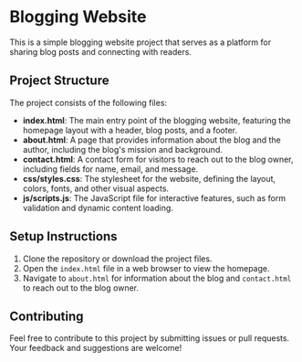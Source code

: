 # Blogging Website

This is a simple blogging website project that serves as a platform for sharing blog posts and connecting with readers. 

## Project Structure

The project consists of the following files:

- **index.html**: The main entry point of the blogging website, featuring the homepage layout with a header, blog posts, and a footer.
- **about.html**: A page that provides information about the blog and the author, including the blog's mission and background.
- **contact.html**: A contact form for visitors to reach out to the blog owner, including fields for name, email, and message.
- **css/styles.css**: The stylesheet for the website, defining the layout, colors, fonts, and other visual aspects.
- **js/scripts.js**: The JavaScript file for interactive features, such as form validation and dynamic content loading.

## Setup Instructions

1. Clone the repository or download the project files.
2. Open the `index.html` file in a web browser to view the homepage.
3. Navigate to `about.html` for information about the blog and `contact.html` to reach out to the blog owner.

## Contributing

Feel free to contribute to this project by submitting issues or pull requests. Your feedback and suggestions are welcome!